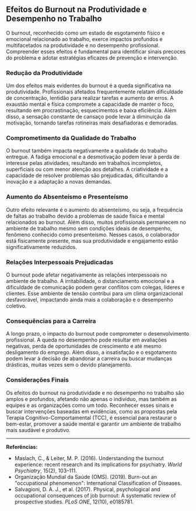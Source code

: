 
## Efeitos do Burnout na Produtividade e Desempenho no Trabalho

O burnout, reconhecido como um estado de esgotamento físico e emocional relacionado ao trabalho, exerce impactos profundos e multifacetados na produtividade e no desempenho profissional. Compreender esses efeitos é fundamental para identificar sinais precoces do problema e adotar estratégias eficazes de prevenção e intervenção.

### Redução da Produtividade

Um dos efeitos mais evidentes do burnout é a queda significativa na produtividade. Profissionais afetados frequentemente relatam dificuldade de concentração, lentidão para realizar tarefas e aumento de erros. A exaustão mental e física compromete a capacidade de manter o foco, resultando em procrastinação, esquecimentos e baixa eficiência. Além disso, a sensação constante de cansaço pode levar à diminuição da motivação, tornando tarefas rotineiras mais desafiadoras e demoradas.

### Comprometimento da Qualidade do Trabalho

O burnout também impacta negativamente a qualidade do trabalho entregue. A fadiga emocional e a desmotivação podem levar à perda de interesse pelas atividades, resultando em trabalhos incompletos, superficiais ou com menor atenção aos detalhes. A criatividade e a capacidade de resolver problemas são prejudicadas, dificultando a inovação e a adaptação a novas demandas.

### Aumento do Absenteísmo e Presenteísmo

Outro efeito relevante é o aumento do absenteísmo, ou seja, a frequência de faltas ao trabalho devido a problemas de saúde física e mental relacionados ao burnout. Além disso, muitos profissionais permanecem no ambiente de trabalho mesmo sem condições ideais de desempenho, fenômeno conhecido como presenteísmo. Nesses casos, o colaborador está fisicamente presente, mas sua produtividade e engajamento estão significativamente reduzidos.

### Relações Interpessoais Prejudicadas

O burnout pode afetar negativamente as relações interpessoais no ambiente de trabalho. A irritabilidade, o distanciamento emocional e a dificuldade de comunicação podem gerar conflitos com colegas, líderes e clientes. Esse ambiente de tensão contribui para um clima organizacional desfavorável, impactando ainda mais a colaboração e o desempenho coletivo.

### Consequências para a Carreira

A longo prazo, o impacto do burnout pode comprometer o desenvolvimento profissional. A queda no desempenho pode resultar em avaliações negativas, perda de oportunidades de crescimento e até mesmo desligamento do emprego. Além disso, a insatisfação e o esgotamento podem levar à decisão de abandonar a carreira ou buscar mudanças drásticas, muitas vezes sem o devido planejamento.

### Considerações Finais

Os efeitos do burnout na produtividade e no desempenho no trabalho são amplos e profundos, afetando não apenas o indivíduo, mas também as equipes e as organizações como um todo. Reconhecer esses sinais e buscar intervenções baseadas em evidências, como as propostas pela Terapia Cognitivo-Comportamental (TCC), é essencial para restaurar o bem-estar, promover a saúde mental e garantir um ambiente de trabalho mais saudável e produtivo.

---
**Referências:**
- Maslach, C., & Leiter, M. P. (2016). Understanding the burnout experience: recent research and its implications for psychiatry. *World Psychiatry*, 15(2), 103–111.
- Organização Mundial da Saúde (OMS). (2019). Burn-out an "occupational phenomenon": International Classification of Diseases.
- Salvagioni, D. A. J., et al. (2017). Physical, psychological and occupational consequences of job burnout: A systematic review of prospective studies. *PLoS ONE*, 12(10), e0185781.
```
